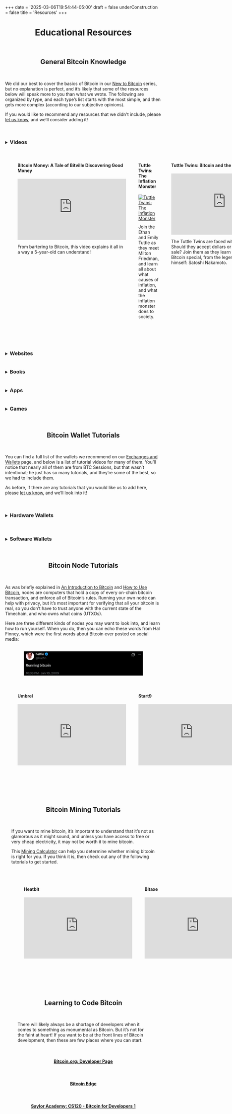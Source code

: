 +++
date = '2025-03-06T19:54:44-05:00'
draft = false
underConstruction = false
title = 'Resources'
+++

<div class="article">

<h1 style="text-align:center">Educational Resources</h1>

<br>

<h2 style="text-align:center">General Bitcoin Knowledge</h2>

<br>

We did our best to cover the basics of Bitcoin in our <a href="https://www.bitcoinchatt.org/new-to-bitcoin">New to Bitcoin</a> series, but no explanation is perfect, and it’s likely that some of the resources below will speak more to you than what we wrote. The following are organized by type, and each type’s list starts with the most simple, and then gets more complex (according to our subjective opinions).

If you would like to recommend any resources that we didn't include, please <a href="https://www.bitcoinchatt.org/contact">let us know</a>, and we’ll consider adding it!

<br>

<details>

<summary>

<h3 class="align-left" style="display: inline-block">Videos</h3>

</summary>

</div>

<div class="video-container">
  <div class="video-row">
    <div class="video-item">
      <h4><b>Bitcoin Money:</b> A Tale of Bitville Discovering Good Money</h4>
      <iframe width="350" height="197" src="https://youtu.be/2Fer-Bo7y_E" title="YouTube video player" frameborder="0" allow="accelerometer; autoplay; clipboard-write; encrypted-media; gyroscope; picture-in-picture; web-share" referrerpolicy="strict-origin-when-cross-origin" allowfullscreen></iframe>
      <p>From bartering to Bitcoin, this video explains it all in a way a 5-year-old can understand!</p>
    </div>
    <div class="video-item">
      <h4><b>Tuttle Twins:</b> The Inflation Monster</h4>
        <a target="_blank" href="https://www.angel.com/watch/tuttle-twins/episode/5daf8a13-4532-4fbf-a89f-e37d544c0ec0/season-1/episode-6/the-inflation-monster">
          <img src="Inflation Manster.png" width="350" height="197" alt="Tuttle Twins: The Inflation Monster">
        </a>
      <p>Join the Ethan and Emily Tuttle as they meet Milton Friedman, and learn all about what causes of inflation, and what the inflation monster does to society.</p>
    </div>
  <div class="video-row">
    <div class="video-item">
      <h4><b>Tuttle Twins:</b> Bitcoin and the Beast</h4>
      <iframe width="350" height="197" src="https://www.youtube.com/live/yLjx0ha_6Qo&t=342" title="YouTube video player" frameborder="0" allow="accelerometer; autoplay; clipboard-write; encrypted-media; gyroscope; picture-in-picture; web-share" referrerpolicy="strict-origin-when-cross-origin" allowfullscreen></iframe>
        <p>The Tuttle Twins are faced with a difficult decision: Should they accept dollars or bitcoin at ther yard sale? Join them as they learn about what makes Bitcoin special, from the legendary creator of Bitcoin himself: Satoshi Nakamoto.</p>
    </div>
  </div>
    <div class="video-item">
      <h4><b>Tuttle Twins:</b> Bitcoin Bash and Corrupted Cash</h4>
      <iframe width="350" height="197" src="https://youtu.be/hSZyUI6rbC8&t=38s" title="YouTube video player" frameborder="0" allow="accelerometer; autoplay; clipboard-write; encrypted-media; gyroscope; picture-in-picture; web-share" referrerpolicy="strict-origin-when-cross-origin" allowfullscreen></iframe>
      <p>After lamenting about rising prices at the grocery store, the Tuttle Twins wish they could control the money themselves, so it would never get ruined. But then they learn a crucial lesson: <i>When money is controlled, money is corrupted.</i></p>
    </div>
  </div>
</div>

<style>
.video-container {
  max-width: 1300px; /* Adjusted for smaller iframes + spacing */
  margin: 0 auto;
  padding: 20px;
}

.video-row {
  display: flex;
  justify-content: space-between;
  margin-bottom: 40px;
}

.video-item {
  width: 350px; /* Matches new iframe width */
  margin: 0 20px; /* Extra space between videos */
}

.video-item h3 {
  margin: 0 0 10px 0;
}

.video-item p {
  margin: 10px 0 0 0;
}
</style>

</details>

<br>

<div class="article">

<details>

<summary>

<h3 class="align-left" style="display: inline-block">Websites</h3>

</summary>

<h4 style="text-align:center"><a target="_blank" href="https://Bitcoin.Rocks">Bitcoin Rocks!</a></h4>

<br>

<h4 style="text-align:center"><a target="_blank" href="https://River.com/learn">River Financial's <i>Learn</i> page</a></h4>

<br>

<h4 style="text-align:center"><a target="_blank" href="https://Bitcoin.org/en/getting-started">Unofficial-Official Bitcoin Website</a></h4>

<br>

<h4 style="text-align:center"><a target="_blank" href="https://LearnMeaBitcoin.com">Learn Me a Bitcoin</a></h4>

</details>

<details>

<summary>

<h3 class="align-left" style="display: inline-block">Books</h3>

</summary>

<h4 style="text-align:center"><a target="_blank" href="https://a.co/d/eIvLL1k">Bitcoin Money: A Tale of Bitville Discovering Good Money</a></h4>

<br>

<h4 style="text-align:center"><a target="_blank" href="https://a.co/d/iDpYbmT">21 Questions: The Beginners Guide to Bitcoin</a></h4>

<br>

<h4 style="text-align:center"><a target="_blank" href="https://thesimplestbitcoinbook.net/">The Simplest Bitcoin Book Ever Written</a></h4>

<br>

<h4 style="text-align:center"><a target="_blank" href="https://myfirstbitcoin.io/wp-content/uploads/2024/09/Bitcoin-Diploma-2024-PDF.pdf">Bitcoin Diploma</a></h4>

<br>

<h4 style="text-align:center"><a target="_blank" href="https://a.co/d/6vNpeOj">Inventing Bitcoin</a></h4>

<br>

<h4 style="text-align:center"><a target="_blank" href="https://a.co/d/1ifsTGf">Thank God for Bitcoin</a></h4>

<br>

<h4 style="text-align:center"><a target="_blank" href="https://a.co/d/b4G6d3F">The Little Bitcoin Book</a></h4>

<br>

<h4 style="text-align:center"><a target="_blank" href="https://a.co/d/6II7ZAk">Magic Internet Money: A Book About Bitcoin</a></h4>

<br>

<h4 style="text-align:center"><a target="_blank" href="https://anilsaidso.gumroad.com/l/bitcoin?layout=profile">The Bitcoin Handbook</a></h4>

<br>

<h4 style="text-align:center"><a target="_blank" href="https://a.co/d/cIPBfEv">The Bullish Case for Bitcoin</a></h4>

<br>

<h4 style="text-align:center"><a target="_blank" href="https://a.co/d/cOmGgcs">History Echoes Bitcoin</a></h4>

<br>

<h4 style="text-align:center"><a target="_blank" href="https://a.co/d/7JPa6Ux">Fiat Ruins Everything</a></h4>

<br>

<h4 style="text-align:center"><a target="_blank" href="https://a.co/d/13gbNXb">Shells to Satoshi: The Story of Money and The Rise of Bitcoin</a></h4>

<br>

<h4 style="text-align:center"><a target="_blank" href="https://a.co/d/3VzrNFs">Broken Money: Why Our Financial System is Failing Us and How We Can Make it Better</a></h4>

<br>

<h4 style="text-align:center"><a target="_blank" href="https://a.co/d/1ZKOljz">The Bitcoin Standard: The Decentralized Alternative to Central Banking</a></h4>

<br>

<h4 style="text-align:center"><a target="_blank" href="https://a.co/d/0Q0J0Jg">The Fiat Standard: The Debt Slavery Alternative to Human Civilization</a></h4>

<br>

<h4 style="text-align:center"><a target="_blank" href="https://a.co/d/dP2WRdv">Programming Bitcoin: Learn How to Program Bitcoin from Scratch</a></h4>

<br>

</details>

<details>

<summary>

<h3 class="align-left" style="display: inline-block">Apps</h3>

</summary>

<h4 style="text-align:center">Yzer</h4>

<a target="_blank" href="https://apps.apple.com/us/app/yzer-learn-bitcoin-finance/id6443545393"><img class="mobile-banner" src="./App Store.png" style="width:20dvw;display:block;margin:0 auto;"></a>

<a target="_blank" href="https://play.google.com/store/apps/details?id=io.wizzer.academy"><img class="mobile-banner" src="./Google Play.png" style="width:20dvw;display:block;margin:0 auto;"></a>

<br>

<h4 style="text-align:center">Simple Bitcoin: Learn & Earn</h4>

<a target="_blank" href="https://apps.apple.com/de/app/simple-crypto-bitcoin/id1487375777"><img class="mobile-banner" src="./App Store.png" style="width:20dvw;display:block;margin:0 auto;"></a>

<a target="_blank" href="https://play.google.com/store/apps/details?id=com.simplecrypto.applearning.cryptoapp"><img class="mobile-banner" src="./Google Play.png" style="width:20dvw;display:block;margin:0 auto;"></a>

</details>

<details>

<summary>

<h3 class="align-left" style="display: inline-block">Games</h3>

</summary>

<h4 style="text-align:center"><a target="_blank" href="https://shamory.com/product/shamory">SHAmory</a></h4>

<br>

<h4 style="text-align:center"><a target="_blank" href="https://www.freemarketkids.com/products/bip-39">Bip39</a></h4>

<br>

<h4 style="text-align:center"><a target="_blank" href="https://www.freemarketkids.com/collections/games-1/products/hodl-up-a-bitcoin-mining-game">Hodl Up</a></h4>

<br>

<h4 style="text-align:center"><a target="_blank" href="https://www.freemarketkids.com/collections/games-1/products/channel-up-a-bitcoin-lightning-game">Channel Up</a></h4>

</details>

<br>

<h2 style="text-align:center">Bitcoin Wallet Tutorials</h2>

<br>

You can find a full list of the wallets we recommend on our <a href="https://www.bitcoinchatt.org/new-to-bitcoin/exchanges-and-wallets">Exchanges and Wallets</a> page, and below is a list of tutorial videos for many of them. You’ll notice that nearly all of them are from BTC Sessions, but that wasn’t intentional; he just has so many tutorials, and they’re some of the best, so we had to include them.

As before, if there are any tutorials that you would like us to add here, please <a href="https://www.bitcoinchatt.org/contact">let us know</a>, and we’ll look into it!

<br>

<details>

<summary>

<h3 class="align-left" style="display: inline-block">Hardware Wallets</h3>

</summary>

<div class="video-container">
  <div class="video-row">
    <div class="video-item">
      <h4>Blockstream Jade</h4>
      <iframe width="350" height="197" src="https://youtu.be/_U1jsTeqbTw" title="YouTube video player" frameborder="0" allow="accelerometer; autoplay; clipboard-write; encrypted-media; gyroscope; picture-in-picture; web-share" referrerpolicy="strict-origin-when-cross-origin" allowfullscreen></iframe>
    </div>
    <div class="video-item">
      <h4>ColdCard</h4>
      <iframe width="350" height="197" src="https://youtu.be/FAYmE5-40PQ" title="YouTube video player" frameborder="0" allow="accelerometer; autoplay; clipboard-write; encrypted-media; gyroscope; picture-in-picture; web-share" referrerpolicy="strict-origin-when-cross-origin" allowfullscreen></iframe>
    </div>
  <div class="video-row">
    <div class="video-item">
      <h4>Foundation Passport</h4>
      <iframe width="350" height="197" src="https://youtu.be/_uGZHg64wwA" title="YouTube video player" frameborder="0" allow="accelerometer; autoplay; clipboard-write; encrypted-media; gyroscope; picture-in-picture; web-share" referrerpolicy="strict-origin-when-cross-origin" allowfullscreen></iframe>
    </div>
  </div>
    <div class="video-item">
      <h4>Seed Signer</h4>
      <iframe width="350" height="197" src="https://youtu.be/AZqlIkJf0mA" title="YouTube video player" frameborder="0" allow="accelerometer; autoplay; clipboard-write; encrypted-media; gyroscope; picture-in-picture; web-share" referrerpolicy="strict-origin-when-cross-origin" allowfullscreen></iframe>
    </div>
  </div>
</div>

<style>
.video-container {
  max-width: 1300px; /* Adjusted for smaller iframes + spacing */
  margin: 0 auto;
  padding: 20px;
}

.video-row {
  display: flex;
  justify-content: space-between;
  margin-bottom: 40px;
}

.video-item {
  width: 350px; /* Matches new iframe width */
  margin: 0 20px; /* Extra space between videos */
}

.video-item h3 {
  margin: 0 0 10px 0;
}

.video-item p {
  margin: 10px 0 0 0;
}
</style>

</details>

<br>

<details>

<summary>

<h3 class="align-left" style="display: inline-block">Software Wallets</h3>

</summary>

<div class="video-container">
  <div class="video-row">
    <div class="video-item">
      <h4>Alby</h4>
      <iframe width="350" height="197" src="https://youtu.be/2Z1BzwxdP4I" title="YouTube video player" frameborder="0" allow="accelerometer; autoplay; clipboard-write; encrypted-media; gyroscope; picture-in-picture; web-share" referrerpolicy="strict-origin-when-cross-origin" allowfullscreen></iframe>
    </div>
    <div class="video-item">
      <h4>Blitz Wallet</h4>
      <iframe width="350" height="197" src="https://youtu.be/Ka60AHkfrPE" title="YouTube video player" frameborder="0" allow="accelerometer; autoplay; clipboard-write; encrypted-media; gyroscope; picture-in-picture; web-share" referrerpolicy="strict-origin-when-cross-origin" allowfullscreen></iframe>
    </div>
  <div class="video-row">
    <div class="video-item">
      <h4>BlueWallet</h4>
      <iframe width="350" height="197" src="https://youtu.be/-ZJ1DeB6VWw" title="YouTube video player" frameborder="0" allow="accelerometer; autoplay; clipboard-write; encrypted-media; gyroscope; picture-in-picture; web-share" referrerpolicy="strict-origin-when-cross-origin" allowfullscreen></iframe>
    </div>
  </div>
    <div class="video-item">
      <h4>Breez</h4>
      <iframe width="350" height="197" src="https://youtu.be/lcBsn8e-oQ4" title="YouTube video player" frameborder="0" allow="accelerometer; autoplay; clipboard-write; encrypted-media; gyroscope; picture-in-picture; web-share" referrerpolicy="strict-origin-when-cross-origin" allowfullscreen></iframe>
    </div>
      <div class="video-row">
    <div class="video-item">
      <h4>Cashu.me</h4>
      <iframe width="350" height="197" src="https://youtu.be/LIPw1c74LBU" title="YouTube video player" frameborder="0" allow="accelerometer; autoplay; clipboard-write; encrypted-media; gyroscope; picture-in-picture; web-share" referrerpolicy="strict-origin-when-cross-origin" allowfullscreen></iframe>
    </div>
  </div>
    <div class="video-item">
      <h4>CoinOS</h4>
      <iframe width="350" height="197" src="https://youtu.be/GADLcQ4g8DU" title="YouTube video player" frameborder="0" allow="accelerometer; autoplay; clipboard-write; encrypted-media; gyroscope; picture-in-picture; web-share" referrerpolicy="strict-origin-when-cross-origin" allowfullscreen></iframe>
    </div>
      <div class="video-row">
    <div class="video-item">
      <h4>Electrum</h4>
      <iframe width="350" height="197" src="https://youtu.be/ZGLWPFmYwrY" title="YouTube video player" frameborder="0" allow="accelerometer; autoplay; clipboard-write; encrypted-media; gyroscope; picture-in-picture; web-share" referrerpolicy="strict-origin-when-cross-origin" allowfullscreen></iframe>
    </div>
  </div>
    <div class="video-item">
      <h4>Green Wallet</h4>
      <iframe width="350" height="197" src="https://youtu.be/DesN85bWmGA" title="YouTube video player" frameborder="0" allow="accelerometer; autoplay; clipboard-write; encrypted-media; gyroscope; picture-in-picture; web-share" referrerpolicy="strict-origin-when-cross-origin" allowfullscreen></iframe>
    </div>
      <div class="video-row">
    <div class="video-item">
      <h4>Minibits</h4>
      <iframe width="350" height="197" src="https://youtu.be/igJF8ccMnbQ" title="YouTube video player" frameborder="0" allow="accelerometer; autoplay; clipboard-write; encrypted-media; gyroscope; picture-in-picture; web-share" referrerpolicy="strict-origin-when-cross-origin" allowfullscreen></iframe>
    </div>
  </div>
    <div class="video-item">
      <h4>Muun</h4>
      <iframe width="350" height="197" src="https://youtu.be/5SbpyInuIJk" title="YouTube video player" frameborder="0" allow="accelerometer; autoplay; clipboard-write; encrypted-media; gyroscope; picture-in-picture; web-share" referrerpolicy="strict-origin-when-cross-origin" allowfullscreen></iframe>
    </div>
      <div class="video-row">
    <div class="video-item">
      <h4>Nunchuk</h4>
      <iframe width="350" height="197" src="https://youtu.be/gV4bAjX_ivA" title="YouTube video player" frameborder="0" allow="accelerometer; autoplay; clipboard-write; encrypted-media; gyroscope; picture-in-picture; web-share" referrerpolicy="strict-origin-when-cross-origin" allowfullscreen></iframe>
    </div>
  </div>
    <div class="video-item">
      <h4>Phoenix</h4>
      <iframe width="350" height="197" src="https://youtu.be/cbtAmevYpdM" title="YouTube video player" frameborder="0" allow="accelerometer; autoplay; clipboard-write; encrypted-media; gyroscope; picture-in-picture; web-share" referrerpolicy="strict-origin-when-cross-origin" allowfullscreen></iframe>
    </div>
      <div class="video-row">
    <div class="video-item">
      <h4>Primal Wallet</h4>
      <iframe width="350" height="197" src="https://youtu.be/Qd4Po4i7wvc" title="YouTube video player" frameborder="0" allow="accelerometer; autoplay; clipboard-write; encrypted-media; gyroscope; picture-in-picture; web-share" referrerpolicy="strict-origin-when-cross-origin" allowfullscreen></iframe>
    </div>
  </div>
    <div class="video-item">
      <h4>Proton Wallet</h4>
      <iframe width="350" height="197" src="https://youtu.be/tpEh5Bx-n_o" title="YouTube video player" frameborder="0" allow="accelerometer; autoplay; clipboard-write; encrypted-media; gyroscope; picture-in-picture; web-share" referrerpolicy="strict-origin-when-cross-origin" allowfullscreen></iframe>
    </div>
      <div class="video-row">
    <div class="video-item">
      <h4>Simple Bitcoin Wallet</h4>
      <iframe width="350" height="197" src="https://youtu.be/FwjX6ija9iM" title="YouTube video player" frameborder="0" allow="accelerometer; autoplay; clipboard-write; encrypted-media; gyroscope; picture-in-picture; web-share" referrerpolicy="strict-origin-when-cross-origin" allowfullscreen></iframe>
    </div>
  </div>
    <div class="video-item">
      <h4>Sparrow Wallet</h4>
      <iframe width="350" height="197" src="https://youtu.be/qJ_SpQX_YKw" title="YouTube video player" frameborder="0" allow="accelerometer; autoplay; clipboard-write; encrypted-media; gyroscope; picture-in-picture; web-share" referrerpolicy="strict-origin-when-cross-origin" allowfullscreen></iframe>
    </div>
      <div class="video-row">
    <div class="video-item">
      <h4>Zeus Wallet</h4>
      <iframe width="350" height="197" src="https://youtu.be/hmmehTnV3ys" title="YouTube video player" frameborder="0" allow="accelerometer; autoplay; clipboard-write; encrypted-media; gyroscope; picture-in-picture; web-share" referrerpolicy="strict-origin-when-cross-origin" allowfullscreen></iframe>
    </div>
  </div>
</div>

<style>
.video-container {
  max-width: 1300px; /* Adjusted for smaller iframes + spacing */
  margin: 0 auto;
  padding: 20px;
}

.video-row {
  display: flex;
  justify-content: space-between;
  margin-bottom: 40px;
}

.video-item {
  width: 350px; /* Matches new iframe width */
  margin: 0 20px; /* Extra space between videos */
}

.video-item h3 {
  margin: 0 0 10px 0;
}

.video-item p {
  margin: 10px 0 0 0;
}
</style>

</details>

<br>

<h2 style="text-align:center">Bitcoin Node Tutorials</h2>

<br>

As was briefly explained in <a href="https://www.bitcoinchatt.org/new-to-bitcoin/intro-to-bitcoin/">An Introduction to Bitcoin</a> and <a href="https://www.bitcoinchatt.org/new-to-bitcoin/how-to-use-bitcoin/">How to Use Bitcoin</a>, nodes are computers that hold a copy of every on-chain bitcoin transaction, and enforce all of Bitcoin’s rules. Running your own node can help with privacy, but it’s most important for verifying that all your bitcoin is real, so you don’t have to trust anyone with the current state of the Timechain, and who owns what coins (UTXOs).

Here are three different kinds of nodes you may want to look into, and learn how to run yourself. When you do, then you can echo these words from Hal Finney, which were the first words about Bitcoin ever posted on social media:

<br>

<img class="mobile-banner" src="./Running Bitcoin.png" style="width:40dvw;display:block;margin:0 auto;">

<br>

<div class="video-container">
  <div class="video-row">
    <div class="video-item">
      <h4>Umbrel</h4>
      <iframe width="350" height="197" src="https://youtu.be/Fa9AvF4jk1o" title="YouTube video player" frameborder="0" allow="accelerometer; autoplay; clipboard-write; encrypted-media; gyroscope; picture-in-picture; web-share" referrerpolicy="strict-origin-when-cross-origin" allowfullscreen></iframe>
    </div>
    <div class="video-item">
      <h4>Start9</h4>
      <iframe width="350" height="197" src="https://youtu.be/DzikmY4S42Y" title="YouTube video player" frameborder="0" allow="accelerometer; autoplay; clipboard-write; encrypted-media; gyroscope; picture-in-picture; web-share" referrerpolicy="strict-origin-when-cross-origin" allowfullscreen></iframe>
    </div>
  <div class="video-row">
    <div class="video-item">
      <h4>MyNode</h4>
        <a target="_blank" href="https://youtube.com/playlist?list=PLCRbH-IWlcW0KP8DxyWWrqahGafZyV2HR">
          <img src="MyNode.png" width="350" height="197" alt="MyNode">
        </a>
    </div>
  </div>
</div>

<style>
.video-container {
  max-width: 1300px; /* Adjusted for smaller iframes + spacing */
  margin: 0 auto;
  padding: 20px;
}

.video-row {
  display: flex;
  justify-content: space-between;
  margin-bottom: 40px;
}

.video-item {
  width: 350px; /* Matches new iframe width */
  margin: 0 20px; /* Extra space between videos */
}

.video-item h3 {
  margin: 0 0 10px 0;
}

.video-item p {
  margin: 10px 0 0 0;
}
</style>

<br>

<h2 style="text-align:center">Bitcoin Mining Tutorials</h2>

<br>

If you want to mine bitcoin, it’s important to understand that it’s not as glamorous as it might sound, and unless you have access to free or very cheap electricity, it may not be worth it to mine bitcoin.

This <a target="_blank" href="https://tools.bitbo.io/mining-calculator">Mining Calculator</a> can help you determine whether mining bitcoin is right for you. If you think it is, then check out any of the following tutorials to get started.

<br>

<div class="video-container">
  <div class="video-row">
    <div class="video-item">
      <h4>Heatbit</h4>
      <iframe width="350" height="197" src="https://youtu.be/2uecG0trazk" title="YouTube video player" frameborder="0" allow="accelerometer; autoplay; clipboard-write; encrypted-media; gyroscope; picture-in-picture; web-share" referrerpolicy="strict-origin-when-cross-origin" allowfullscreen></iframe>
    </div>
    <div class="video-item">
      <h4>Bitaxe</h4>
      <iframe width="350" height="197" src="https://youtu.be/QAwSXZ3L7Pc" title="YouTube video player" frameborder="0" allow="accelerometer; autoplay; clipboard-write; encrypted-media; gyroscope; picture-in-picture; web-share" referrerpolicy="strict-origin-when-cross-origin" allowfullscreen></iframe>
    </div>
  <div class="video-row">
    <div class="video-item">
      <h4>FutureBit</h4>
      <iframe width="350" height="197" src="https://youtu.be/t4DbRDJ3p50" title="YouTube video player" frameborder="0" allow="accelerometer; autoplay; clipboard-write; encrypted-media; gyroscope; picture-in-picture; web-share" referrerpolicy="strict-origin-when-cross-origin" allowfullscreen></iframe>
    </div>
  </div>
</div>

<style>
.video-container {
  max-width: 1300px; /* Adjusted for smaller iframes + spacing */
  margin: 0 auto;
  padding: 20px;
}

.video-row {
  display: flex;
  justify-content: space-between;
  margin-bottom: 40px;
}

.video-item {
  width: 350px; /* Matches new iframe width */
  margin: 0 20px; /* Extra space between videos */
}

.video-item h3 {
  margin: 0 0 10px 0;
}

.video-item p {
  margin: 10px 0 0 0;
}
</style>

<br>

<h2 style="text-align:center">Learning to Code Bitcoin</h2>

<br>

There will likely always be a shortage of developers when it comes to something as monumental as Bitcoin. But it’s not for the faint at heart! If you want to be at the front lines of Bitcoin development, then these are few places where you can start.

<br>

<h4 style="text-align:center"><a target="_blank" href="https://developer.bitcoin.org">Bitcoin.org: Developer Page</a></h4>

<br>

<h4 style="text-align:center"><a target="_blank" href="https://bitcoinedge.org">Bitcoin Edge</a></h4>

<br>

<h4 style="text-align:center"><a target="_blank" href="https://learn.saylor.org/enrol/index.php?id=500">Saylor Academy: CS120 - Bitcoin for Developers 1</a></h4>

<br>

</div>

